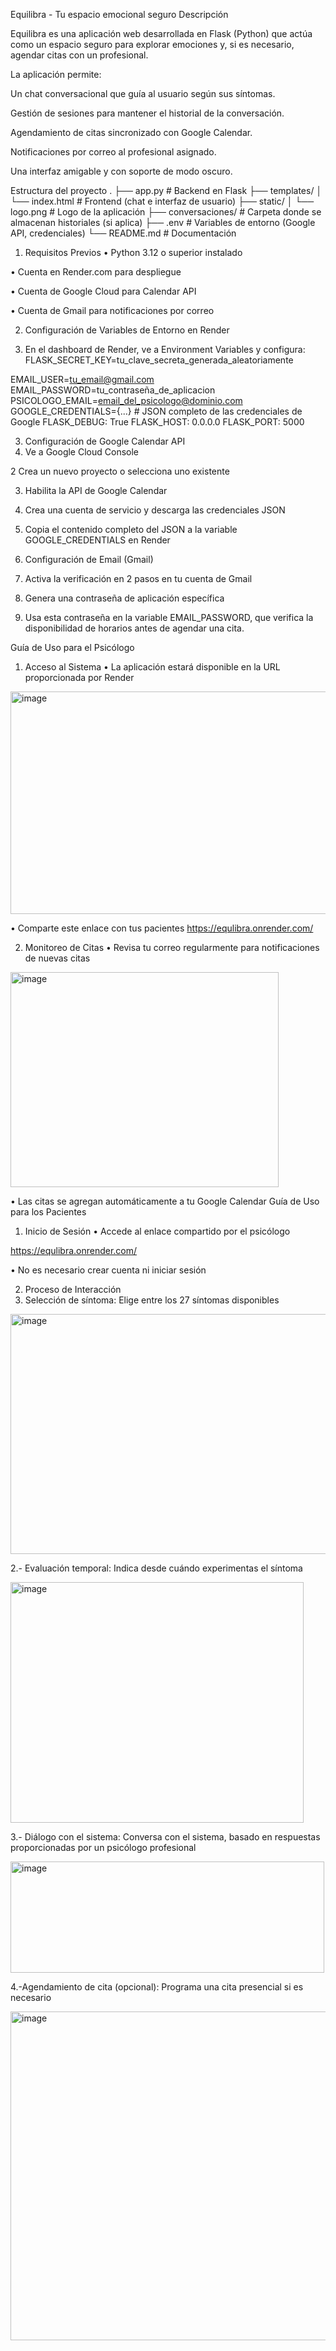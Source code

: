 Equilibra - Tu espacio emocional seguro 
 Descripción

Equilibra es una aplicación web desarrollada en Flask (Python) que actúa como un espacio seguro para explorar emociones y, si es necesario, agendar citas con un profesional.

La aplicación permite:

Un chat conversacional que guía al usuario según sus síntomas.

Gestión de sesiones para mantener el historial de la conversación.

Agendamiento de citas sincronizado con Google Calendar.

Notificaciones por correo al profesional asignado.

Una interfaz amigable y con soporte de modo oscuro.

 Estructura del proyecto
.
├── app.py              # Backend en Flask
├── templates/
│   └── index.html      # Frontend (chat e interfaz de usuario)
├── static/
│   └── logo.png        # Logo de la aplicación
├── conversaciones/     # Carpeta donde se almacenan historiales (si aplica)
├── .env                # Variables de entorno (Google API, credenciales)
└── README.md           # Documentación

1. Requisitos Previos
•	Python 3.12 o superior instalado


 
•	Cuenta en Render.com para despliegue


 
•	Cuenta de Google Cloud para Calendar API


•	Cuenta de Gmail para notificaciones por correo



2. Configuración de Variables de Entorno en Render
   
1.	En el dashboard de Render, ve a Environment Variables y configura:
FLASK_SECRET_KEY=tu_clave_secreta_generada_aleatoriamente

EMAIL_USER=tu_email@gmail.com
EMAIL_PASSWORD=tu_contraseña_de_aplicacion
PSICOLOGO_EMAIL=email_del_psicologo@dominio.com
GOOGLE_CREDENTIALS={...} # JSON completo de las credenciales de 
Google
FLASK_DEBUG: True
FLASK_HOST: 0.0.0.0
FLASK_PORT: 5000



 
3. Configuración de Google Calendar API
1.	Ve a Google Cloud Console
  

   
 
2	Crea un nuevo proyecto o selecciona uno existente


 
3.	Habilita la API de Google Calendar


   
 
4.	Crea una cuenta de servicio y descarga las credenciales JSON


   
5.	Copia el contenido completo del JSON a la variable GOOGLE_CREDENTIALS en Render


 


4. Configuración de Email (Gmail)
1.	Activa la verificación en 2 pasos en tu cuenta de Gmail


2.	Genera una contraseña de aplicación específica


3.	Usa esta contraseña en la variable EMAIL_PASSWORD, que verifica la disponibilidad de horarios antes de agendar una cita.
 
Guía de Uso para el Psicólogo
1. Acceso al Sistema
•	La aplicación estará disponible en la URL proporcionada por Render
 <img width="717" height="356" alt="image" src="https://github.com/user-attachments/assets/cf9ddd5f-15b6-45ee-9a7a-9a85ccc098ab" />

•	Comparte este enlace con tus pacientes
https://equlibra.onrender.com/

2. Monitoreo de Citas
•	Revisa tu correo regularmente para notificaciones de nuevas citas

 <img width="429" height="344" alt="image" src="https://github.com/user-attachments/assets/3e30fd3f-d4ef-48a7-be37-910a9f87e978" />

•	Las citas se agregan automáticamente a tu Google Calendar
Guía de Uso para los Pacientes
1. Inicio de Sesión
•	Accede al enlace compartido por el psicólogo

https://equlibra.onrender.com/

•	No es necesario crear cuenta ni iniciar sesión
 
2. Proceso de Interacción
1.	Selección de síntoma: Elige entre los 27 síntomas disponibles
   
 <img width="511" height="384" alt="image" src="https://github.com/user-attachments/assets/df905348-5188-44cb-9b9b-d11068aa6b93" />

 
2.-     Evaluación temporal: Indica desde cuándo experimentas el síntoma


<img width="469" height="385" alt="image" src="https://github.com/user-attachments/assets/f7742ee7-f31a-4e9e-b6ce-dc677a95b501" />

 3.- Diálogo con el sistema: Conversa con el sistema, basado en respuestas proporcionadas por un psicólogo profesional

 
 <img width="502" height="178" alt="image" src="https://github.com/user-attachments/assets/91d04146-f446-4635-9f9b-93ad1dafbd77" />

 
4.-Agendamiento de cita (opcional): Programa una cita presencial si es necesario
 
 

<img width="526" height="526" alt="image" src="https://github.com/user-attachments/assets/a2a51ab9-0ae4-4d37-8dc7-14d6ca6b5ca7" />


